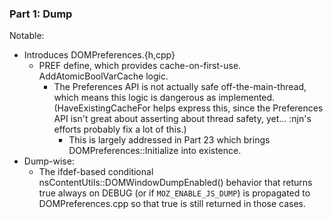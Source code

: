 ### Part 1: Dump

Notable:
- Introduces DOMPreferences.{h,cpp}
  - PREF define, which provides cache-on-first-use. AddAtomicBoolVarCache logic.
    - The Preferences API is not actually safe off-the-main-thread, which means
      this logic is dangerous as implemented.  (HaveExistingCacheFor helps
      express this, since the Preferences API isn't great about asserting about
      thread safety, yet... :njn's efforts probably fix a lot of this.)
      - This is largely addressed in Part 23 which brings
        DOMPreferences::Initialize into existence.
- Dump-wise:
  - The ifdef-based conditional nsContentUtils::DOMWindowDumpEnabled() behavior
    that returns true always on DEBUG (or if `MOZ_ENABLE_JS_DUMP`) is propagated
    to DOMPreferences.cpp so that true is still returned in those cases.

